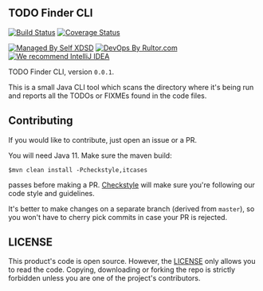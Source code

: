 ## TODO Finder CLI

[![Build Status](https://travis-ci.org/self-xdsd/todo-finder-cli.svg?branch=master)](https://travis-ci.org/self-xdsd/todo-finder-cli)
[![Coverage Status](https://coveralls.io/repos/github/self-xdsd/todo-finder-cli/badge.svg?branch=master)](https://coveralls.io/github/self-xdsd/todo-finder-cli?branch=master)

[![Managed By Self XDSD](https://amihaiemil.com/images/mbself.svg)](#)
[![DevOps By Rultor.com](http://www.rultor.com/b/self-xdsd/todo-finder-cli)](http://www.rultor.com/p/self-xdsd/todo-finder-cli)
[![We recommend IntelliJ IDEA](http://amihaiemil.github.io/images/intellij-idea-recommend.svg)](https://www.jetbrains.com/idea/)


TODO Finder CLI, version `0.0.1`.

This is a small Java CLI tool which scans the directory where it's being run and reports all the TODOs or FIXMEs found in the code files.

## Contributing 

If you would like to contribute, just open an issue or a PR.

You will need Java 11.
Make sure the maven build:

``$mvn clean install -Pcheckstyle,itcases``

passes before making a PR. [Checkstyle](http://checkstyle.sourceforge.net/) will make sure
you're following our code style and guidelines.

It's better to make changes on a separate branch (derived from ``master``), so you won't have to cherry pick commits in case your PR is rejected.

## LICENSE

This product's code is open source. However, the [LICENSE](https://github.com/self-xdsd/todo-finder-cli/blob/master/LICENSE) only allows you to read the code. Copying, downloading or forking the repo is strictly forbidden unless you are one of the project's contributors.
